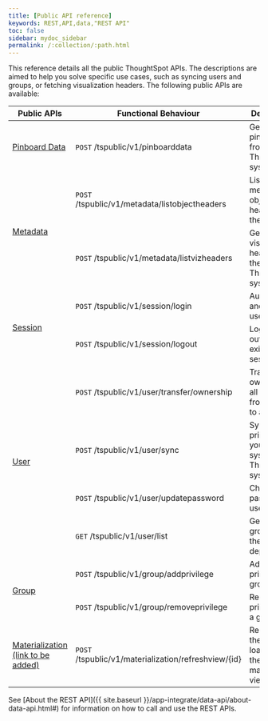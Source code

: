 ```yaml
---
title: [Public API reference]
keywords: REST,API,data,"REST API"
toc: false
sidebar: mydoc_sidebar
permalink: /:collection/:path.html
---
```

This reference details all the public ThoughtSpot APIs. The descriptions are
aimed to help you solve specific use cases, such as syncing users and groups, or
fetching visualization headers. The following public APIs are available:
<table>
   <colgroup>
      <col style="width:20%" />
      <col style="width:40%" />
      <col style="width:40%" />
   </colgroup>
   <thead>
      <tr>
         <th>Public APIs</th>
         <th>Functional Behaviour</th>
         <th>Despcription</th>
      </tr>
   </thead>
   <tbody>
      <tr>
         <td><a href="{{ site.baseurl }}/app-integrate/reference/pinboarddata.html">Pinboard Data</a></td>
         <td><code class="api-method-post">POST</code> /tspublic/v1/pinboarddata</td>
         <td>Get the pinboard data from the ThoughtSpot system</td>
      </tr>
     <tr>
         <td rowspan="2"><a href="{{ site.baseurl }}/app-integrate/reference/metadata-api.html">Metadata</a></td>
         <td><code class="api-method-post">POST</code> /tspublic/v1/metadata/listobjectheaders</td>
         <td>List the metadata object headers in the repository</td>
      </tr>
      <tr>
         <td><code class="api-method-post">POST</code> /tspublic/v1/metadata/listvizheaders</td>
         <td>Get the visualization headers from the ThoughtSpot system</td>
      </tr>
      <tr>
         <td rowspan="2"><a href="{{ site.baseurl }}/app-integrate/reference/session-api.html">Session</a></td>
         <td><code class="api-method-post">POST</code> /tspublic/v1/session/login</td>
         <td>Authenticate and login a user</td>
         </tr>
     <tr>
         <td><code class="api-method-post">POST</code> /tspublic/v1/session/logout</td>
         <td>Logout a user out of an existing session</td>
      </tr>
      <tr>
         <td rowspan="4"><a href="{{ site.baseurl }}/app-integrate/reference/user-api.html">User</a></td>
         <td><code class="api-method-post">POST</code> /tspublic/v1/user/transfer/ownership</td>
         <td>Transfer ownership of all objects from one user to another</td>
         </tr>
     <tr>
         <td><code class="api-method-post">POST</code> /tspublic/v1/user/sync</td>
         <td>Synchronize principal from your external system with ThoughtSpot system</td>
      </tr>
      <tr>
         <td><code class="api-method-post">POST</code> /tspublic/v1/user/updatepassword</td>
         <td>Change the password of a user</td>
      </tr>
      <tr>
         <td><code class="api-method-get">GET</code> /tspublic/v1/user/list</td>
         <td>Get all users, groups and their inter-dependencies</td>
      </tr>
      <tr>
         <td rowspan="2"><a href="{{ site.baseurl }}/app-integrate/reference/group-api.html">Group</a></td>
         <td><code class="api-method-post">POST</code> /tspublic/v1/group/addprivilege</td>
         <td>Add a privilege to a group</td>
      </tr>
      <tr>
         <td><code class="api-method-post">POST</code> /tspublic/v1/group/removeprivilege</td>
         <td>Remove a privilege from a group</td>
      </tr>
      <tr>
         <td><a href="{{ site.baseurl }}/app-integrate/reference/group-api.html">Materialization (link to be added)</a></td>
         <td><code class="api-method-post">POST</code> /tspublic/v1/materialization/refreshview/{id}</td>
         <td>Re-execute the query and load data into the materialized view</td>
      </tr>
   </tbody>
</table>

See [About the REST API]({{ site.baseurl
}}/app-integrate/data-api/about-data-api.html#) for information on how to call
and use the REST APIs.

<!-- HIDE THIS UNTIL PUBLIC AND PRIVATE APIs are separated
## Interactive Swagger rest browser

Your ThoughtSpot installation has an interactive REST browser application built
in.  You can view the Swagger content at:

`https://<instance_name>/external/swagger/#/`

You can use the instance to review API documentation and test the APIs before
using them in an application.

{% include warning.html content="The Swagger browser application reveals both
private and public APIs. You should not use the private APIs, their signature
can change without warning breaking your application." %}
-->
